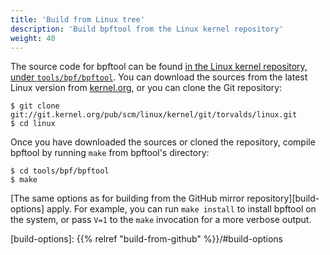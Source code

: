 ```yaml
---
title: 'Build from Linux tree'
description: 'Build bpftool from the Linux kernel repository'
weight: 40
---
```


The source code for bpftool can be found [in the Linux kernel repository, under
`tools/bpf/bpftool`][bpftool-dir]. You can download the sources from the latest
Linux version from [kernel.org][kernel], or you can clone the Git repository:

```console
$ git clone git://git.kernel.org/pub/scm/linux/kernel/git/torvalds/linux.git
$ cd linux
```

[kernel]: https://www.kernel.org/
[bpftool-dir]: https://git.kernel.org/pub/scm/linux/kernel/git/torvalds/linux.git/tree/tools/bpf/bpftool

Once you have downloaded the sources or cloned the repository, compile bpftool
by running `make` from bpftool's directory:

```console
$ cd tools/bpf/bpftool
$ make
```

[The same options as for building from the GitHub mirror repository][build-options] apply. For example, you can run `make install` to install bpftool on the system, or pass `V=1` to the `make` invocation for a more verbose output.

[build-options]: {{% relref "build-from-github" %}}/#build-options
